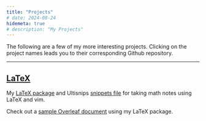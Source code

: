 ```yaml
---
title: "Projects"
# date: 2024-08-24
hidemeta: true
# description: "My Projects"
---
```



The following are a few of my more interesting projects. 
Clicking on the project names leads you to their corresponding Github repository.


---

## [LaTeX](https://github.com/AdenChen27/latex)

My [LaTeX package](https://github.com/AdenChen27/latex) 
and Ultisnips [snippets file](https://github.com/AdenChen27/dotfiles/blob/main/vim/UltiSnips/tex.snippets) 
for taking math notes using LaTeX and vim.

Check out a [sample Overleaf document](https://www.overleaf.com/read/psgmvhwzppnr#adf899) using my LaTeX package.


<!-- ---

## [Guess the Operator](https://github.com/AdenChen27/GuessTheOperator)


Super nerdy game made during the 2024 UChicago Hackathon with [Hanlei Wen](https://github.com/hanleiwen), [Ziad Elshahawy](https://github.com/zelshahawy), [Justin Zhang](https://github.com/chenjiaz2022), and [Jack Hu](https://github.com/jackqchu). 

First-prize in web development category. 

Play it [here](/GuessTheOperator/index.html). Have fun!

 -->
<!-- 
# [Ex Libris](https://github.com/uExLibris/uExLibris.github.io)

~~I have very recently started a popular science media with a few of my friends (20+!) named Ex Libris. (The name was appropriated from the name of a cafe located on the first floor of the Joseph Regenstein Library at the University of Chicago.)~~


The [website for Ex Libris](https://uexlibris.github.io/) is still in development and has only one demo article that I've written during the past winter break about [framing effect](https://thedecisionlab.com/biases/framing-effect), [transaction utility theory](https://www.acrwebsite.org/volumes/6118/volumes/v10), [scarcity theory](https://en.wikipedia.org/wiki/Scarcity_(social_psychology)) etc.; the demo article was written in Chinese, but most, if not all, future articles will be in English.

2024.04: Project failed. Website might be recycled for personal blogging use.
 -->

<!-- 
---

## [English Reading Practice Website](https://github.com/AdenChen27/Project_0)

One common challenge in learning English as a second language (at a beginner to intermediate level) that I both experienced personally and observed among peers is the tendency to memorize translations of English words, making it difficult to understand their precise meanings in context due to nuances lost in translation. To address this issue, I tried to develop a new learning model where the learner is presented with new words, learns the new words, and immediately practices using them in context (instead of the common process of "reading -> finding new vocabulary -> learning new vocabulary( -> not seeing the words in the near future -> remembering only the translation, if not completely forgetting)").

[This website](https://adenchen27.pythonanywhere.com/index/) serves as an implementation of the proposed learning model. Users begin by selecting a passage, selecting and learning unfamiliar words within the passage (before being shown the full passage), and then immediately practicing using these newly learned words within the context of the passage via, for example, doing fill-in-the-blank or multiple-choice questions about the newly learned words.


<p float="left">
  <img src="/projects-demo/project_0_0.png" title="" alt="" width="400">
  <img title="" src="/projects-demo/project_0_1.png" alt="" width="400">
</p>


---

## [Online APA7 In-Text Citation Checker](https://github.com/AdenChen27/AdenChen27.github.io/tree/main/citation_checker)

During high school, I had to write several essays using APA7 format and was unaware of the existence of LaTeX. I'm familiar with various citation generator tools that assist in creating a reference list (one of which I particularly liked is [Scribbr](https://www.scribbr.com/citation/generator/)), but I could not find any free online tools that can check my in-text citations. In particular, I need a tool that can: 

1. verity the format of my in-text citations (because some rules are kind of confusing for beginners), and
2. check whether my in-text citations match my reference list (i.e. whether each in-text citation has a matching entry in the reference list, and all entries in my reference list has been cited somewhere in the essay.)

So I created [one](/citation_checker/main.html) using RegExp. It looks extremely primitive (because it is), but it gets the job done (mostly).

<img src="/projects-demo/apa_in-text_checker.png" title="" alt="" width="400">


--- 

## [Econic](https://github.com/AdenChen27/MyMoneyOnMyMind)

Animations about behavioral economics concepts used in Econic, a Wechat Official Account blog publishing articles explaining behavioral economics to the general public.

<img src="/projects-demo/Econic.png" title="" alt="" width="400">


--- 

## [Citation Network](https://github.com/AdenChen27/reference_map)

I tried to visualize the reference lists of some research papers I read as a graph (each node represents a research paper, each edge a citation). Here's a [demo](/projects-demo/demo_0.html) of what I did. (Of course, this was before I know the existence of [Connected Papers](https://www.connectedpapers.com/), which does a much, much better job.)

<img src="/projects-demo/reference_map.png" title="" alt="" width="400">


--- 

## [Online function Plotter](https://github.com/AdenChen27/AdenChen27.github.io/tree/main/func_image)

A [webpage](/func_image/func_image.html) that plots function images.

<img src="/projects-demo/func_image.png" title="" alt="" width="502">


--- 

## [CTB Website](https://github.com/CHVSG/CHVSG.github.io)

[Website](https://chvsg.github.io/) for a [CTB](https://www.hauscr.org/ctb) project on motivating sports participation among Chinese high school girls.

<img src="/projects-demo/CHVSG_main.gif" title="" alt="" width="386">



--- 

## [2048 solver](https://github.com/AdenChen27/2048_solver)

Implemented using Minimax algorithm and Alpha-Beta pruning.

![](/projects-demo/2048_solver.gif)


--- 

## FaceTimelapse

Align faces to produce goofy animations.

<img src="/projects-demo/FaceTimelapse.gif" title="" alt="" width="382">

Here's Michael Stevens, creator of [Vsauce](https://www.youtube.com/vsauce), my favorite educational channel on YouTube:

https://github.com/AdenChen27/AdenChen27.github.io/assets/88664205/07696c62-9ef5-4181-a4f4-27ede6e74234


And here's Stevie Nicks:

https://github.com/AdenChen27/AdenChen27.github.io/assets/88664205/ddbabc4d-db99-4370-b9c0-90f9787455fd -->


